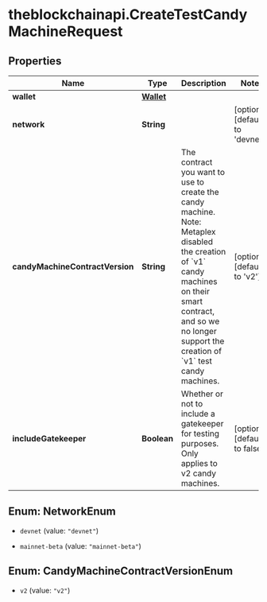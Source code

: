 # theblockchainapi.CreateTestCandyMachineRequest

## Properties

Name | Type | Description | Notes
------------ | ------------- | ------------- | -------------
**wallet** | [**Wallet**](Wallet.md) |  | 
**network** | **String** |  | [optional] [default to &#39;devnet&#39;]
**candyMachineContractVersion** | **String** | The contract you want to use to create the candy machine. Note: Metaplex disabled the creation of &#x60;v1&#x60; candy machines on their smart contract, and so we no longer support the creation of &#x60;v1&#x60; test candy machines.  | [optional] [default to &#39;v2&#39;]
**includeGatekeeper** | **Boolean** | Whether or not to include a gatekeeper for testing purposes. Only applies to v2 candy machines. | [optional] [default to false]



## Enum: NetworkEnum


* `devnet` (value: `"devnet"`)

* `mainnet-beta` (value: `"mainnet-beta"`)





## Enum: CandyMachineContractVersionEnum


* `v2` (value: `"v2"`)




